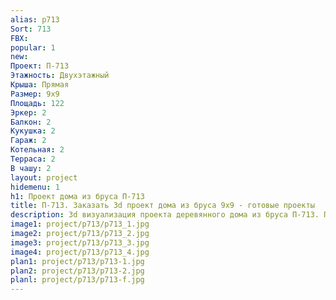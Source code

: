 ```yaml
---
alias: p713
Sort: 713
FBX: 
popular: 1
new: 
Проект: П-713
Этажность: Двухэтажный
Крыша: Прямая
Размер: 9х9
Площадь: 122
Эркер: 2
Балкон: 2
Кукушка: 2
Гараж: 2
Котельная: 2
Терраса: 2
В чашу: 2
layout: project
hidemenu: 1
h1: Проект дома из бруса П-713
title: П-713. Заказать 3d проект дома из бруса 9х9 - готовые проекты
description: 3d визуализация проекта деревянного дома из бруса П-713. Площадь 122 м2, размер 9х9. Вы можете внести любые изменения в проект.
image1: project/p713/p713_1.jpg
image2: project/p713/p713_2.jpg
image3: project/p713/p713_3.jpg
image4: project/p713/p713_4.jpg
plan1: project/p713/p713-1.jpg
plan2: project/p713/p713-2.jpg
planl: project/p713/p713-f.jpg
---
```

